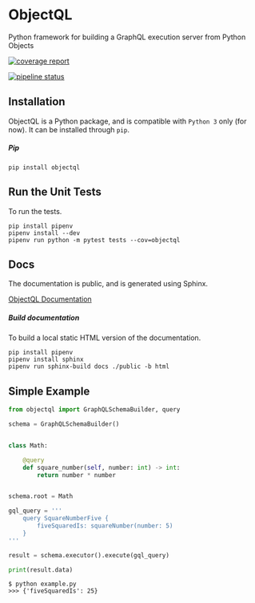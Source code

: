 # ObjectQL
Python framework for building a GraphQL execution server from Python Objects

[![coverage report](https://gitlab.com/kiwi-ninja/objectql/badges/master/coverage.svg)](https://gitlab.com/kiwi-ninja/pygql/commits/master)

[![pipeline status](https://gitlab.com/kiwi-ninja/objectql/badges/master/pipeline.svg)](https://gitlab.com/kiwi-ninja/pygql/commits/master)

## Installation
ObjectQL is a Python package, and is compatible with `Python 3` only (for now). It can be installed through `pip`.

##### Pip
```
pip install objectql
```

## Run the Unit Tests
To run the tests.
```
pip install pipenv
pipenv install --dev
pipenv run python -m pytest tests --cov=objectql
```

## Docs

The documentation is public, and is generated using Sphinx.

[ObjectQL Documentation](http://www.objectql.com)

##### Build documentation
To build a local static HTML version of the documentation.
```
pip install pipenv
pipenv install sphinx
pipenv run sphinx-build docs ./public -b html
```

## Simple Example
``` python
from objectql import GraphQLSchemaBuilder, query

schema = GraphQLSchemaBuilder()


class Math:

    @query
    def square_number(self, number: int) -> int:
        return number * number


schema.root = Math

gql_query = '''
    query SquareNumberFive {
        fiveSquaredIs: squareNumber(number: 5)
    }
'''

result = schema.executor().execute(gql_query)

print(result.data)
```

``` text
$ python example.py
>>> {'fiveSquaredIs': 25}
```